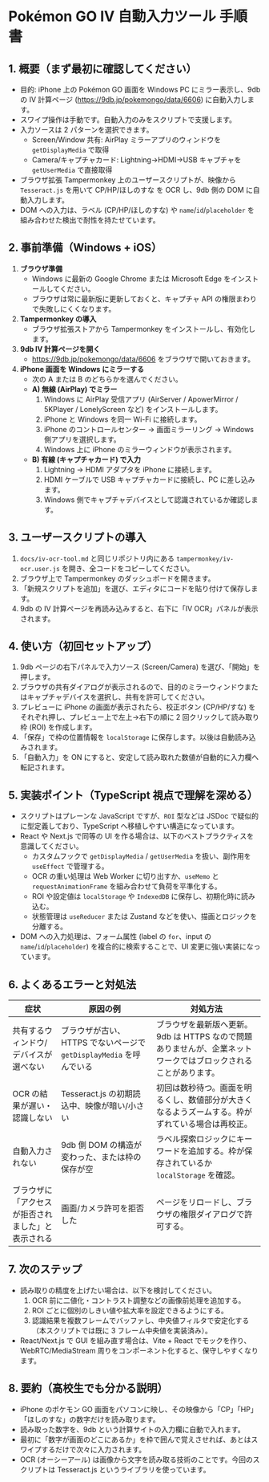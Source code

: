 # Pokémon GO IV 自動入力ツール 手順書

## 1. 概要（まず最初に確認してください）
- 目的: iPhone 上の Pokémon GO 画面を Windows PC にミラー表示し、9db の IV 計算ページ (https://9db.jp/pokemongo/data/6606) に自動入力します。
- スワイプ操作は手動です。自動入力のみをスクリプトで支援します。
- 入力ソースは 2 パターンを選択できます。
  - Screen/Window 共有: AirPlay ミラーアプリのウィンドウを `getDisplayMedia` で取得
  - Camera/キャプチャカード: Lightning→HDMI→USB キャプチャを `getUserMedia` で直接取得
- ブラウザ拡張 Tampermonkey 上のユーザースクリプトが、映像から `Tesseract.js` を用いて CP/HP/ほしのすな を OCR し、9db 側の DOM に自動入力します。
- DOM への入力は、ラベル (CP/HP/ほしのすな) や `name`/`id`/`placeholder` を組み合わせた検出で耐性を持たせています。

## 2. 事前準備（Windows + iOS）
1. **ブラウザ準備**
   - Windows に最新の Google Chrome または Microsoft Edge をインストールしてください。
   - ブラウザは常に最新版に更新しておくと、キャプチャ API の権限まわりで失敗しにくくなります。
2. **Tampermonkey の導入**
   - ブラウザ拡張ストアから Tampermonkey をインストールし、有効化します。
3. **9db IV 計算ページを開く**
   - https://9db.jp/pokemongo/data/6606 をブラウザで開いておきます。
4. **iPhone 画面を Windows にミラーする**
   - 次の A または B のどちらかを選んでください。
   - **A) 無線 (AirPlay) でミラー**
     1. Windows に AirPlay 受信アプリ (AirServer / ApowerMirror / 5KPlayer / LonelyScreen など) をインストールします。
     2. iPhone と Windows を同一 Wi-Fi に接続します。
     3. iPhone のコントロールセンター → 画面ミラーリング → Windows 側アプリを選択します。
     4. Windows 上に iPhone のミラーウィンドウが表示されます。
   - **B) 有線 (キャプチャカード) で入力**
     1. Lightning → HDMI アダプタを iPhone に接続します。
     2. HDMI ケーブルで USB キャプチャカードに接続し、PC に差し込みます。
     3. Windows 側でキャプチャデバイスとして認識されているか確認します。

## 3. ユーザースクリプトの導入
1. `docs/iv-ocr-tool.md` と同じリポジトリ内にある `tampermonkey/iv-ocr.user.js` を開き、全コードをコピーしてください。
2. ブラウザ上で Tampermonkey のダッシュボードを開きます。
3. 「新規スクリプトを追加」を選び、エディタにコードを貼り付けて保存します。
4. 9db の IV 計算ページを再読み込みすると、右下に「IV OCR」パネルが表示されます。

## 4. 使い方（初回セットアップ）
1. 9db ページの右下パネルで入力ソース (Screen/Camera) を選び、「開始」を押します。
2. ブラウザの共有ダイアログが表示されるので、目的のミラーウィンドウまたはキャプチャデバイスを選択し、共有を許可してください。
3. プレビューに iPhone の画面が表示されたら、校正ボタン (CP/HP/すな) をそれぞれ押し、プレビュー上で左上→右下の順に 2 回クリックして読み取り枠 (ROI) を作成します。
4. 「保存」で枠の位置情報を `localStorage` に保存します。以後は自動読み込みされます。
5. 「自動入力」を ON にすると、安定して読み取れた数値が自動的に入力欄へ転記されます。

## 5. 実装ポイント（TypeScript 視点で理解を深める）
- スクリプトはプレーンな JavaScript ですが、`ROI` 型などは JSDoc で疑似的に型定義しており、TypeScript へ移植しやすい構造になっています。
- React や Next.js で同等の UI を作る場合は、以下のベストプラクティスを意識してください。
  - カスタムフックで `getDisplayMedia` / `getUserMedia` を扱い、副作用を `useEffect` で管理する。
  - OCR の重い処理は Web Worker に切り出すか、`useMemo` と `requestAnimationFrame` を組み合わせて負荷を平準化する。
  - ROI や設定値は `localStorage` や `IndexedDB` に保存し、初期化時に読み込む。
  - 状態管理は `useReducer` または Zustand などを使い、描画とロジックを分離する。
- DOM への入力処理は、フォーム属性 (label の `for`、input の `name`/`id`/`placeholder`) を複合的に検索することで、UI 変更に強い実装になっています。

## 6. よくあるエラーと対処法
| 症状 | 原因の例 | 対処方法 |
| ---- | -------- | -------- |
| 共有するウィンドウ/デバイスが選べない | ブラウザが古い、HTTPS でないページで `getDisplayMedia` を呼んでいる | ブラウザを最新版へ更新。9db は HTTPS なので問題ありませんが、企業ネットワークではブロックされることがあります。 |
| OCR の結果が遅い・認識しない | Tesseract.js の初期読込中、映像が暗い/小さい | 初回は数秒待つ。画面を明るくし、数値部分が大きくなるようズームする。枠がずれている場合は再校正。 |
| 自動入力されない | 9db 側 DOM の構造が変わった、または枠の保存が空 | ラベル探索ロジックにキーワードを追加する。枠が保存されているか `localStorage` を確認。 |
| ブラウザに「アクセスが拒否されました」と表示される | 画面/カメラ許可を拒否した | ページをリロードし、ブラウザの権限ダイアログで許可する。 |

## 7. 次のステップ
- 読み取りの精度を上げたい場合は、以下を検討してください。
  1. OCR 前に二値化・コントラスト調整などの画像前処理を追加する。
  2. ROI ごとに個別のしきい値や拡大率を設定できるようにする。
  3. 認識結果を複数フレームでバッファし、中央値フィルタで安定化する（本スクリプトでは既に 3 フレーム中央値を実装済み）。
- React/Next.js で GUI を組み直す場合は、Vite + React でモックを作り、WebRTC/MediaStream 周りをコンポーネント化すると、保守しやすくなります。

## 8. 要約（高校生でも分かる説明）
- iPhone のポケモン GO 画面をパソコンに映し、その映像から「CP」「HP」「ほしのすな」の数字だけを読み取ります。
- 読み取った数字を、9db という計算サイトの入力欄に自動で入れます。
- 最初に「数字が画面のどこにあるか」を枠で囲んで覚えさせれば、あとはスワイプするだけで次々に入力されます。
- OCR (オーシーアール) は画像から文字を読み取る技術のことです。今回のスクリプトは Tesseract.js というライブラリを使っています。
